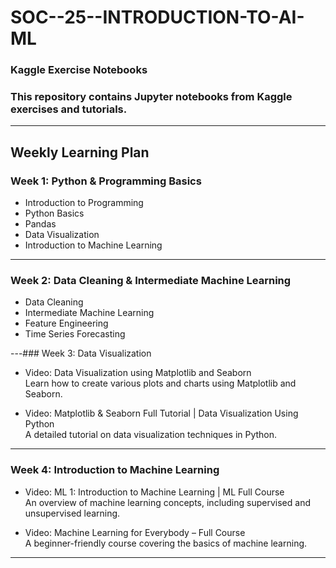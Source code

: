 # SOC--25--INTRODUCTION-TO-AI-ML
### Kaggle Exercise Notebooks

### This repository contains Jupyter notebooks from Kaggle exercises and tutorials. 
---

##  Weekly Learning Plan

### Week 1: Python & Programming Basics
- Introduction to Programming
- Python Basics
- Pandas
- Data Visualization
- Introduction to Machine Learning

---

### Week 2: Data Cleaning & Intermediate Machine Learning
- Data Cleaning
- Intermediate Machine Learning
- Feature Engineering
- Time Series Forecasting

---### Week 3: Data Visualization
- Video: Data Visualization using Matplotlib and Seaborn  
  Learn how to create various plots and charts using Matplotlib and Seaborn.

- Video: Matplotlib & Seaborn Full Tutorial | Data Visualization Using Python  
  A detailed tutorial on data visualization techniques in Python.

---

### Week 4: Introduction to Machine Learning
- Video: ML 1: Introduction to Machine Learning | ML Full Course  
  An overview of machine learning concepts, including supervised and unsupervised learning.

- Video: Machine Learning for Everybody – Full Course  
  A beginner-friendly course covering the basics of machine learning.

---
